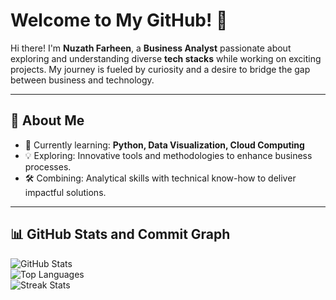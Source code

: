 # Welcome to My GitHub! 👋

Hi there! I'm **Nuzath Farheen**, a **Business Analyst** passionate about exploring and understanding diverse **tech stacks** while working on exciting projects. My journey is fueled by curiosity and a desire to bridge the gap between business and technology.

---

## 🚀 About Me

- 🌱 Currently learning: **Python, Data Visualization, Cloud Computing**  
- 💡 Exploring: Innovative tools and methodologies to enhance business processes.  
- 🛠️ Combining: Analytical skills with technical know-how to deliver impactful solutions.  

---

## 📊 GitHub Stats and Commit Graph

![GitHub Stats](https://github-readme-stats.vercel.app/api?username=Nuzath13&show_icons=true&theme=radical)  
![Top Languages](https://github-readme-stats.vercel.app/api/top-langs/?username=Nuzath13&layout=compact&theme=radical)  
![Streak Stats](https://streak-stats.demolab.com?user=Nuzath13&theme=radical&hide_border=true)
